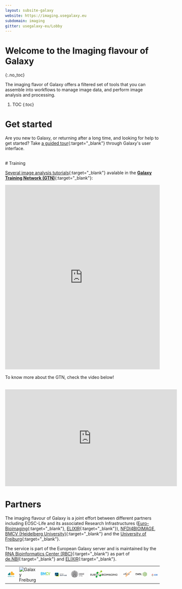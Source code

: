 ```yaml
---
layout: subsite-galaxy
website: https://imaging.usegalaxy.eu
subdomain: imaging
gitter: usegalaxy-eu/Lobby
---
```


# Welcome to the Imaging flavour of Galaxy
{:.no_toc}

The imaging flavor of Galaxy offers a filtered set of tools that you can assemble into workflows to manage image data, and perform image analysis and processing.


1. TOC
{:toc}

# Get started

Are you new to Galaxy, or returning after a long time, and looking for help to get started? Take [a guided tour](https://imaging.usegalaxy.eu/tours/core.galaxy_ui){:target="_blank"} through Galaxy's user interface.

<br>
# Training

[Several image analysis tutorials](https://training.galaxyproject.org/training-material/topics/imaging/){:target="_blank"} avalable in the [__Galaxy Training Network (GTN)__](https://training.galaxyproject.org){:target="_blank"}:

<iframe src="https://training.galaxyproject.org/training-material/tags/imaging/embed.html" height="600px" width="100%" class="gtn-embed" frameborder="0"></iframe>

To know more about the GTN, check the video below!

<br>

<iframe width="560" height="315"
src="https://www.youtube.com/embed/lDqWxzWNk1k"
title="YouTube video player"
frameborder="0"
allow="accelerometer; autoplay; clipboard-write; encrypted-media; gyroscope; picture-in-picture"
allowfullscreen>
</iframe>

<br>

# Partners

The imaging flavour of Galaxy is a joint effort between different partners including EOSC-Life and its associated Research Infrastructures ([Euro-Bioimaging](https://www.eurobioimaging.eu/){:target="_blank"}, [ELIXIR](https://elixir-europe.org/){:target="_blank"}), [NFDI4BIOIMAGE](https://nfdi4bioimage.de/), [BMCV (Heidelberg University)](http://www.bioquant.uni-heidelberg.de/research/groups/biomedical_computer_vision.html){:target="_blank"} and the [University of Freiburg](https://galaxyproject.eu/freiburg/){:target="_blank"}.

The service is part of the European Galaxy server and is maintained by the [RNA Bioinformatics Center (RBC)](https://www.denbi.de/network/rna-bioinformatics-center-rbc){:target="_blank"} as part of [de.NBI](https://www.denbi.de){:target="_blank"} and [ELIXIR](http://elixir-europe.org){:target="_blank"}.

<table border="0"><tr>
<td width="8%">
<img alt="EOSC-Life" src="/assets/media/EOSC_logo.png" />
</td>
<td width="9%">
<img alt="Galaxy Freiburg" src="/assets/media/freiburg-galaxy.svg" />
</td>
<td width="10%">
<img alt="BMCV" src="/assets/media/logo_BMCV.png" />
</td>
<td width="11%">
<img alt="NFDI4BIOIMAGE" src="/assets/media/NFDI4BIOIMAGE_logo.png" />
</td>
<td width="12%">
<img alt="UHD" src="/assets/media/Logo_UHD.png" />
</td>
<td width="24%">
<img alt="Euro-Bioimaging" src="/assets/media/eubi_logo.png" />
</td>
<td width="8%">
<img alt="ELIXIR" src="/assets/media/elixir_logo.png" />
</td>
<td width="11%">
<img alt="EMBL" src="/assets/media/logo_EMBL.png" />
</td>
<td width="8%">
<img alt="IDR" src="/assets/media/idr_logo.png" />
</td>
</tr>
</table>
